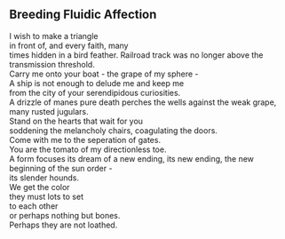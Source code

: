 Breeding Fluidic Affection
--------------------------
I wish to make a triangle  
in front of, and every faith, many  
times hidden in a bird feather. Railroad track was no longer above the transmission threshold.  
Carry me onto your boat - the grape of my sphere -  
A ship is not enough to delude me and keep me  
from the city of your serendipidous curiosities.  
A drizzle of manes pure death perches the wells against the weak grape, many rusted jugulars.  
Stand on the hearts that wait for you  
soddening the melancholy chairs, coagulating the doors.  
Come with me to the seperation of gates.  
You are the tomato of my directionless toe.  
A form focuses its dream of a new ending, its new ending, the new beginning of the sun order -  
its slender hounds.  
We get the color  
they must lots to set  
to each other  
or perhaps nothing but bones.  
Perhaps they are not loathed.  
